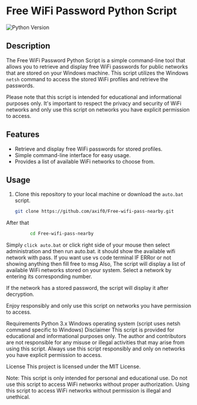 # Free WiFi Password Python Script

![Python Version](https://img.shields.io/badge/python-3.x-blue.svg)

## Description

The Free WiFi Password Python Script is a simple command-line tool that allows you to retrieve and display free WiFi passwords for public networks that are stored on your Windows machine. This script utilizes the Windows `netsh` command to access the stored WiFi profiles and retrieve the passwords.

Please note that this script is intended for educational and informational purposes only. It's important to respect the privacy and security of WiFi networks and only use this script on networks you have explicit permission to access.

## Features

- Retrieve and display free WiFi passwords for stored profiles.
- Simple command-line interface for easy usage.
- Provides a list of available WiFi networks to choose from.

## Usage

1. Clone this repository to your local machine or download the `auto.bat` script.
   
   ```bash
   git clone https://github.com/axif0/Free-wifi-pass-nearby.git
   ```
After that
```bash 
         cd Free-wifi-pass-nearby
 ```
Simply ```click auto.bat``` or 
click right side of your mouse then select administration and then run auto.bat. it should show the available wifi network with pass.
If you want use vs code terminal
IF ERRor or not showing anything then fill free to msg 
Also,
The script will display a list of available WiFi networks stored on your system. Select a network by entering its corresponding number.

If the network has a stored password, the script will display it after decryption.

Enjoy responsibly and only use this script on networks you have permission to access.

Requirements
Python 3.x
Windows operating system (script uses netsh command specific to Windows)
Disclaimer
This script is provided for educational and informational purposes only. The author and contributors are not responsible for any misuse or illegal activities that may arise from using this script. Always use this script responsibly and only on networks you have explicit permission to access.

License
This project is licensed under the MIT License.

Note: This script is only intended for personal and educational use. Do not use this script to access WiFi networks without proper authorization. Using this script to access WiFi networks without permission is illegal and unethical.
